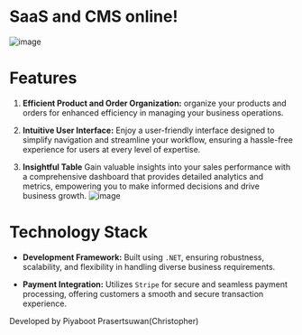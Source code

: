 # SaaS and CMS online!
![image](https://github.com/MPiya/Gaming-Market-Place/assets/71850259/148feeb3-2d8a-459d-85e1-a8686606d364)

# Features

1. **Efficient Product and Order Organization:**  organize your products and orders for enhanced efficiency in managing your business operations.

2. **Intuitive User Interface:** Enjoy a user-friendly interface designed to simplify navigation and streamline your workflow, ensuring a hassle-free experience for users at every level of expertise.

3. **Insightful Table** Gain valuable insights into your sales performance with a comprehensive dashboard that provides detailed analytics and metrics, empowering you to make informed decisions and drive business growth.
   ![image](https://github.com/MPiya/Gaming-Market-Place/assets/71850259/6384c00e-1353-4432-b2c1-2d5b938cebba)


# Technology Stack

- **Development Framework:** Built using `.NET`, ensuring robustness, scalability, and flexibility in handling diverse business requirements.
  
- **Payment Integration:** Utilizes `Stripe` for secure and seamless payment processing, offering customers a smooth and secure transaction experience.


Developed by Piyaboot Prasertsuwan(Christopher)
